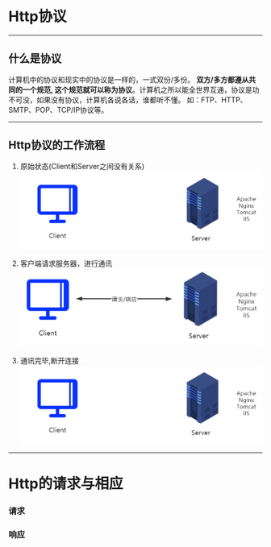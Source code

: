 # Http协议
---
## 什么是协议
计算机中的协议和现实中的协议是一样的，一式双份/多份。 **双方/多方都遵从共同的一个规范, 这个规范就可以称为协议**。计算机之所以能全世界互通，协议是功不可没，如果没有协议，计算机各说各话，谁都听不懂。
如：FTP、HTTP、SMTP、POP、TCP/IP协议等。

---
## Http协议的工作流程
1. 原始状态(Client和Server之间没有关系)
![http-work-flow-start](./assets/http-work-flow-start.png)

2. 客户端请求服务器，进行通讯
![http-work-flow-link](./assets/http-work-flow-link.png)

3. 通讯完毕,断开连接
![http-work-flow-disconnect](./assets/http-work-flow-disconnect.png)

---
# Http的请求与相应
### 请求

### 响应
